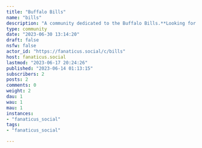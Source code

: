 ```yaml
---
title: "Buffalo Bills" 
name: "bills"
description: "A community dedicated to the Buffalo Bills.**Looking for Mods!**"
type: community
date: "2023-06-30 13:14:20"
draft: false
nsfw: false
actor_id: "https://fanaticus.social/c/bills"
host: fanaticus.social
lastmod: "2023-06-17 20:24:26"
published: "2023-06-14 01:13:15"
subscribers: 2
posts: 2
comments: 0
weight: 2
dau: 1
wau: 1
mau: 1
instances:
- "fanaticus_social"
tags: 
- "fanaticus_social"

---
```

